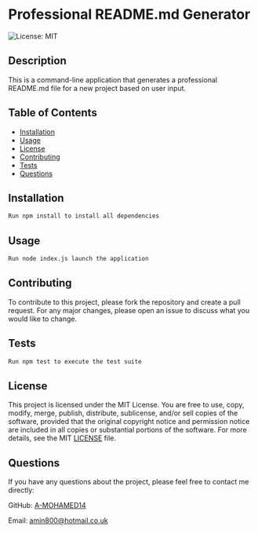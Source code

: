 # Professional README.md Generator

![License: MIT](https://img.shields.io/badge/License-MIT-yellow.svg)

## Description

This is a command-line application that generates a professional README.md file for a new project based on user input.

## Table of Contents

- [Installation](#installation)
- [Usage](#usage)
- [License](#license)
- [Contributing](#contributing)
- [Tests](#tests)
- [Questions](#questions)

## Installation

```sh
Run npm install to install all dependencies
```

## Usage

```sh
Run node index.js launch the application
```

## Contributing

To contribute to this project, please fork the repository and create a pull request. For any major changes, please open an issue to discuss what you would like to change.

## Tests

```sh
Run npm test to execute the test suite
```

## License

This project is licensed under the MIT License. You are free to use, copy, modify, merge, publish, distribute, sublicense, and/or sell copies of the software, provided that the original copyright notice and permission notice are included in all copies or substantial portions of the software. For more details, see the MIT [LICENSE](https://opensource.org/licenses/MIT) file.

## Questions

If you have any questions about the project, please feel free to contact me directly:

GitHub: <a href="https://github.com/A-MOHAMED14">A-MOHAMED14</a>

Email: <a href="mailto:amin800@hotmail.co.uk">amin800@hotmail.co.uk</a>
